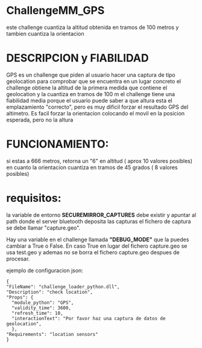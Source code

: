 # ChallengeMM_GPS
este challenge cuantiza la altitud obtenida en tramos de 100 metros y tambien cuantiza la orientacion


# DESCRIPCION y FIABILIDAD
GPS es un challenge que piden al usuario hacer una captura de tipo geolocation para comprobar que se encuentra en un lugar concreto
el challenge obtiene la altitud de la primera medida que contiene el geolocation y la cuantiza en tramos de 100 m
el challenge tiene una fiabilidad media porque el usuario puede saber a que altura esta el emplazamiento "correcto", pero es muy dificil forzar el resultado GPS del altimetro. Es facil forzar la orientacion colocando el movil en la posicion esperada, pero no la altura

# FUNCIONAMIENTO:
si estas a 666 metros, retorna un "6" en altitud ( aprox 10 valores posibles)
en cuanto la orientacion cuantiza en tramos de 45 grados ( 8 valores posibles)


# requisitos:
la variable de entorno **SECUREMIRROR_CAPTURES** debe existir y apuntar al path donde el server bluetooth deposita las capturas
el fichero de captura se debe llamar "capture.geo".

Hay una variable en el challenge  llamada **"DEBUG_MODE"** que la puedes cambiar a True o False. En caso True en lugar del fichero capture.geo se usa test.geo y ademas no se borra el fichero capture.geo despues de procesar. 

ejemplo de configuracion json:
``` 
{
"FileName": "challenge_loader_python.dll",
"Description": "check location",
"Props": {
  "module_python": "GPS",
  "validity_time": 3600,
  "refresh_time": 10,
  "interactionText": "Por favor haz una captura de datos de geolocation",
  },
"Requirements": "location sensors" 
}
```

